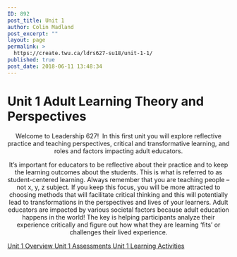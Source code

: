 ```yaml
---
ID: 892
post_title: Unit 1
author: Colin Madland
post_excerpt: ""
layout: page
permalink: >
  https://create.twu.ca/ldrs627-su18/unit-1-1/
published: true
post_date: 2018-06-11 13:48:34
---
```

<!--themify_builder_static-->
<h1>Unit 1
Adult Learning Theory and Perspectives</h1>
<p style="text-align: center">Welcome to Leadership 627!  In this first unit you will explore reflective practice and teaching perspectives, critical and transformative learning, and roles and factors impacting adult educators.</p>
<p style="text-align: center">It&#8217;s important for educators to be reflective about their practice and to keep the learning outcomes about the students. This is what is referred to as student-centered learning. Always remember that you are teaching people &#8211; not x, y, z subject. If you keep this focus, you will be more attracted to choosing methods that will facilitate critical thinking and this will potentially lead to transformations in the perspectives and lives of your learners. Adult educators are impacted by various societal factors because adult education happens in the world! The key is helping participants analyze their experience critically and figure out how what they are learning &#8216;fits&#8217; or challenges their lived experience.</p>
 <a href="https://create.twu.ca/ldrs627-su18/unit-1-overview/"> Unit 1 Overview </a> <a href="https://create.twu.ca/ldrs627-su18/unit-1-topic-2/"> Unit 1 Assessments </a> <a href="https://create.twu.ca/ldrs627-su18/unit-1-topic-1/"> Unit 1 Learning Activities </a><!--/themify_builder_static-->
